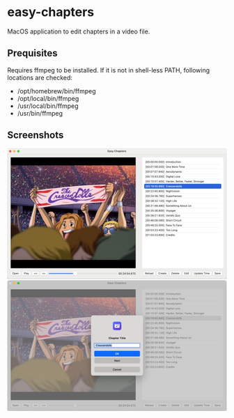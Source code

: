# easy-chapters

MacOS application to edit chapters in a video file.

## Prequisites

Requires ffmpeg to be installed. If it is not in shell-less PATH, following locations are checked:
 - /opt/homebrew/bin/ffmpeg
 - /opt/local/bin/ffmpeg
 - /usr/local/bin/ffmpeg
 - /usr/bin/ffmpeg

## Screenshots

 <img src="doc/main.jpg" height="300">

<img src="doc/edit.jpg" height="300">
